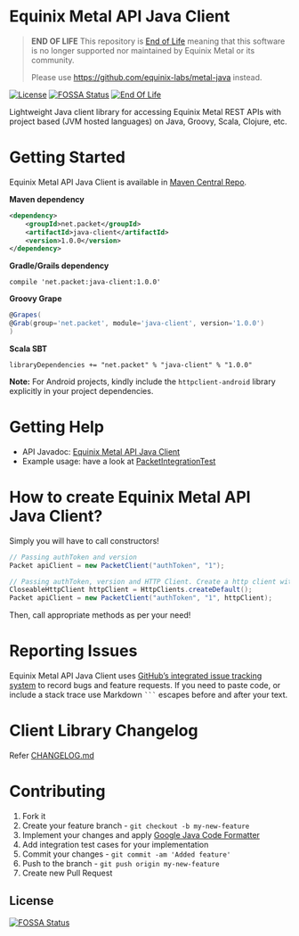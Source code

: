 # Equinix Metal API Java Client

> **END OF LIFE**
> This repository is [End of Life](https://github.com/equinix-labs/equinix-labs/blob/main/uniform-standards.md#end-of-life-tier) meaning that 
> this software is no longer supported nor maintained by Equinix Metal or its community.
>
> Please use <https://github.com/equinix-labs/metal-java> instead.

[![License](https://img.shields.io/badge/license-MIT-blue.svg)](LICENSE)
[![FOSSA Status](https://app.fossa.io/api/projects/git%2Bgithub.com%2Fpackethost%2Fpacket-java.svg?type=shield)](https://app.fossa.io/projects/git%2Bgithub.com%2Fpackethost%2Fpacket-java?ref=badge_shield)
[![End Of Life](https://img.shields.io/badge/Stability-EndOfLife-black.svg)](https://github.com/equinix-labs/equinix-labs/blob/main/uniform-standards.md#end-of-life-tier)

Lightweight Java client library for accessing Equinix Metal REST APIs with project based (JVM hosted languages) on Java, Groovy, Scala, Clojure, etc.

# Getting Started

Equinix Metal API Java Client is available in [Maven Central Repo](http://search.maven.org/#search%7Cgav%7C1%7Cg%3A%22net.packet%22%20AND%20a%3A%22java-client%22).

**Maven dependency**
```xml
<dependency>
    <groupId>net.packet</groupId>
    <artifactId>java-client</artifactId>
    <version>1.0.0</version>
</dependency>
```
**Gradle/Grails dependency**
```shell
compile 'net.packet:java-client:1.0.0'
```
**Groovy Grape**
```groovy
@Grapes(
@Grab(group='net.packet', module='java-client', version='1.0.0')
)
```
**Scala SBT**
```shell
libraryDependencies += "net.packet" % "java-client" % "1.0.0"
```

**Note:** For Android projects, kindly include the `httpclient-android` library explicitly in your project dependencies.

# Getting Help

* API Javadoc: [Equinix Metal API Java Client](https://packethost.github.io/packet-java/)
* Example usage: have a look at [PacketIntegrationTest](src/test/java/net/packet/impl/PacketIntegrationTest.java)

# How to create Equinix Metal API Java Client?

Simply you will have to call constructors!

```java
// Passing authToken and version
Packet apiClient = new PacketClient("authToken", "1");

// Passing authToken, version and HTTP Client. Create a http client with custom settings
CloseableHttpClient httpClient = HttpClients.createDefault();
Packet apiClient = new PacketClient("authToken", "1", httpClient);
```

Then, call appropriate methods as per your need!

# Reporting Issues

Equinix Metal API Java Client uses [GitHub’s integrated issue tracking system](https://github.com/packethost/packet-java/issues) to record bugs and feature requests. If you need to paste code, or include a stack trace use Markdown <code>```</code> escapes before and after your text.


# Client Library Changelog

Refer [CHANGELOG.md](CHANGELOG.md)

# Contributing

1. Fork it
2. Create your feature branch - `git checkout -b my-new-feature`
3. Implement your changes and apply [Google Java Code Formatter](https://raw.githubusercontent.com/darcyliu/google-styleguide/master/eclipse-java-google-style.xml)
4. Add integration test cases for your implementation
5. Commit your changes - `git commit -am 'Added feature'`
6. Push to the branch - `git push origin my-new-feature`
7. Create new Pull Request


## License
[![FOSSA Status](https://app.fossa.io/api/projects/git%2Bgithub.com%2Fpackethost%2Fpacket-java.svg?type=large)](https://app.fossa.io/projects/git%2Bgithub.com%2Fpackethost%2Fpacket-java?ref=badge_large)
